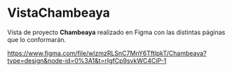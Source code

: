 # VistaChambeaya

Vista de proyecto **Chambeaya** realizado en Figma con las distintas páginas que lo conformarán.

https://www.figma.com/file/wlzmzRLSnC7MnY6TftlpkT/Chambeaya?type=design&node-id=0%3A1&t=rIgfCp9svkWC4CiP-1
